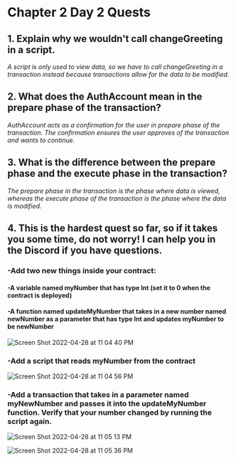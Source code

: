 # Chapter 2 Day 2 Quests
## 1. Explain why we wouldn't call changeGreeting in a script.

*A script is only used to view data, so we have to call changeGreeting in a transaction instead because transactions allow for the data to be modified.* 

## 2. What does the AuthAccount mean in the prepare phase of the transaction?

*AuthAccount acts as a confirmation for the user in prepare phase of the transaction. The confirmation ensures the user approves of the transaction and wants to continue.*

## 3. What is the difference between the prepare phase and the execute phase in the transaction?

*The prepare phase in the transaction is the phase where data is viewed, whereas the execute phase of the transaction is the phase where the data is modified.*

## 4. This is the hardest quest so far, so if it takes you some time, do not worry! I can help you in the Discord if you have questions.

### -Add two new things inside your contract:

#### -A variable named myNumber that has type Int (set it to 0 when the contract is deployed)

#### -A function named updateMyNumber that takes in a new number named newNumber as a parameter that has type Int and updates myNumber to be newNumber

![Screen Shot 2022-04-28 at 11 04 40 PM](https://user-images.githubusercontent.com/104539205/165883754-5ca1b110-a758-4146-8992-dcc50936b003.png)

### -Add a script that reads myNumber from the contract

![Screen Shot 2022-04-28 at 11 04 56 PM](https://user-images.githubusercontent.com/104539205/165883774-3057e056-017f-4ed5-b15c-567e41fa656c.png)

### -Add a transaction that takes in a parameter named myNewNumber and passes it into the updateMyNumber function. Verify that your number changed by running the script again.

![Screen Shot 2022-04-28 at 11 05 13 PM](https://user-images.githubusercontent.com/104539205/165883793-d6d481fc-096f-41e9-86cd-3daf561d9287.png)

![Screen Shot 2022-04-28 at 11 05 36 PM](https://user-images.githubusercontent.com/104539205/165883809-d6d41e9e-17fb-4a21-ab29-0c0378a00d40.png)
